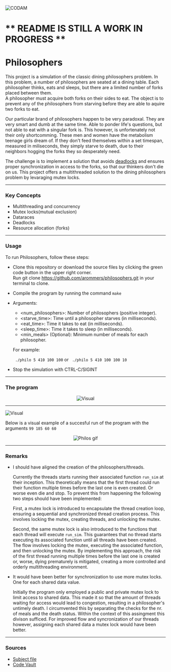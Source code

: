 <img src="https://i.imgur.com/HG66CCx.png?raw=true" alt="CODAM" style="max-width: 50%;">

# ** README IS STILL A WORK IN PROGRESS **

# Philosophers

This project is a simulation of the classic dining philosophers problem. In this problem, a number of philosophers are seated at a dining table. Each philosopher thinks, eats and sleeps, but there are a limited number of forks placed between them.  
A philosopher must acquire both forks on their sides to eat. The object is to prevent any of the philosophers from starving before they are able to aquire two forks to eat.  

Our particular brand of philosophers happen to be very paradoxal. They are very smart and dumb at the same time. Able to ponder life's questions, but not able to eat with a singular fork is. This however, is unfortenately not their only shortcomming. These men and women have the metabolism teenage girls dream of. If they don't feed themselves within a set timespan, measured in miliseconds, they simply starve to death, due to their neighbors hogging the forks they so desperately need.

The challenge is to implement a solution that avoids [deadlocks](https://www.geeksforgeeks.org/introduction-of-deadlock-in-operating-system/) and ensures proper synchronization in access to the forks, so that our thinkers don't die on us.
This project offers a multithreaded solution to the dining philosophers problem by levaraging mutex locks.

---

### Key Concepts
- Multithreading and concurrency
- Mutex locks(mutual exclusion)
- Dataraces
- Deadlocks
- Resource allocation (forks)

---

### Usage
To run Philosophers, follow these steps:

- Clone this repository or download the source files by clicking the green code button in the upper right corner.  
  Run git clone https://github.com/arommers/philosophers.git in your terminal to clone.
- Compile the program by running the command `make`
- Arguments:
  - <num_philosophers>: Number of philosophers (positive integer).
  - <starve_time>: Time until a philosopher starves (in milliseconds).
  - <eat_time>: Time it takes to eat (in milliseconds).
  - <sleep_time>: Time it takes to sleep (in milliseconds).
  - <min_meals> (Optional): Minimum number of meals for each philosopher.
  
  For example:

  ` ./philo 5 410 100 100` or ` ./philo 5 410 100 100 10`
- Stop the simulation with CTRL-C/SIGINT

---

### The program

<div align=center>
  <img src="https://i.imgur.com/5z3WCjy.png" alt="Visual">
</div>

---

<img src="https://i.imgur.com/1PIjqvW.png" alt="Visual">

Below is a visual example of a succesful run of the program with the arguments `99 185 60 60`
<div align=center>
  <img src="https://i.imgur.com/zBbc7Kz.gif" alt="Philos gif">
</div>

---

### Remarks
- I should have aligned the creation of the philosophers/threads.
  
  Currently the threads starts running their associated function `run_sim` at their inception.
  This theoretically means that the first thread could run their function multiple times before the last one is even created. Or worse even die and stop.
  To prevent this from happening the following two steps should have been implemented:

  First, a mutex lock is introduced to encapsulate the thread creation loop, ensuring a sequential and synchronized thread creation process. This involves locking the mutex, creating threads, and unlocking the mutex.

  Second, the same mutex lock is also introduced to the functions that each thread will execute `run_sim`. This guarantees that no thread starts executing its associated function until all threads have been created. The flow involves locking the mutex, executing the associated function, and 
  then unlocking the mutex. By implementing this approach, the risk of the first thread running multiple times before the last one is created or, worse, dying prematurely is mitigated, creating a more controlled and orderly multithreading environment.
- It would have been better for synchronization to use more mutex locks. One for each shared data value.

  Initially the program only employed a public and private mutex lock to limit access to shared data. This made it so that the amount of threads waiting for access would lead to congestion, resulting in a philosopher's untimely death.
  I circumvented this by separating the checks for the nr. of meals and the death status. Within the context of this assingment this divison sufficed. For improved flow and syncronization of our threads however, assigning each shared data a mutex lock would have been better.
  
---

### Sources
- [Subject file](https://cdn.intra.42.fr/pdf/pdf/68830/en.subject.pdf)
- [Code Vault](https://www.youtube.com/watch?v=d9s_d28yJq0&list=PLfqABt5AS4FmuQf70psXrsMLEDQXNkLq2)
